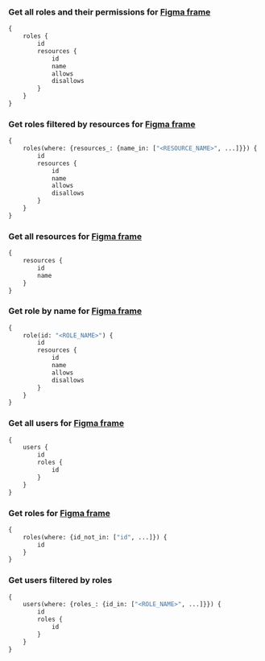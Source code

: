 ### Get all roles and their permissions for [Figma frame](https://www.figma.com/file/e5NCJsDKGJ7ez8KGtUnDbs/%F0%9F%94%97-TokenE?node-id=51547%3A35182&t=05DFDFtMRIWkL7o6-4)

```graphql
{
    roles {
        id
        resources {
            id
            name
            allows
            disallows
        }
    }
}
```
### Get roles filtered by resources for [Figma frame](https://www.figma.com/file/e5NCJsDKGJ7ez8KGtUnDbs/%F0%9F%94%97-TokenE?node-id=51547%3A35182&t=05DFDFtMRIWkL7o6-4)

```graphql
{
    roles(where: {resources_: {name_in: ["<RESOURCE_NAME>", ...]}}) {
        id
        resources {
            id
            name
            allows
            disallows
        }
    }
}
```
### Get all resources for [Figma frame](https://www.figma.com/file/e5NCJsDKGJ7ez8KGtUnDbs/%F0%9F%94%97-TokenE?node-id=51611%3A38338&t=05DFDFtMRIWkL7o6-4)

```graphql
{
    resources {
        id
        name
    }
}
```

### Get role by name for [Figma frame](https://www.figma.com/file/e5NCJsDKGJ7ez8KGtUnDbs/%F0%9F%94%97-TokenE?node-id=51611%3A38043&t=05DFDFtMRIWkL7o6-4)

```graphql
{
    role(id: "<ROLE_NAME>") {
        id
        resources {
            id
            name
            allows
            disallows
        }
    }
}
```

### Get all users for [Figma frame](https://www.figma.com/file/e5NCJsDKGJ7ez8KGtUnDbs/%F0%9F%94%97-TokenE?node-id=51596%3A36257&t=05DFDFtMRIWkL7o6-4)

```graphql
{
    users {
        id
        roles {
            id
        }
    }
}
```

### Get roles for [Figma frame](https://www.figma.com/file/e5NCJsDKGJ7ez8KGtUnDbs/%F0%9F%94%97-TokenE?node-id=51807%3A42372&t=05DFDFtMRIWkL7o6-4)
```graphql
{
    roles(where: {id_not_in: ["id", ...]}) {
        id
    }
}
```

### Get users filtered by roles

```graphql
{
    users(where: {roles_: {id_in: ["<ROLE_NAME>", ...]}}) {
        id
        roles {
            id
        }
    }
}
```
